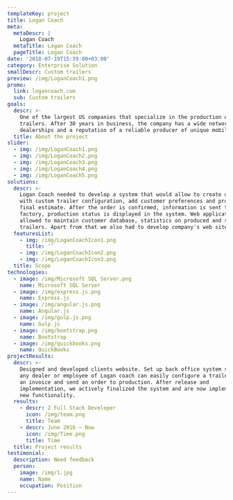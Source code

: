 ```yaml
---
templateKey: project
title: Logan Coach
meta:
  metaDescr: |
    Logan Coach
  metaTitle: Logan Coach
  pageTitle: Logan Coach
date: '2018-07-19T15:39:00+03:00'
category: Enterprise Solution
smallDescr: Custom trailers
preview: /img/LoganCoach1.png
promo:
  link: logancoach.com
  sub: Custom trailers
goals:
  descr: >-
    One of the largest US companies that specialize in the production of custom
    trailers. After 30 years in business, the company has a wide network of
    dealerships and a reputation of a reliable producer of unique mobile homes.
  title: About the project
slider:
  - img: /img/LoganCoach1.png
  - img: /img/LoganCoach2.png
  - img: /img/LoganCoach3.png
  - img: /img/LoganCoach4.png
  - img: /img/LoganCoach5.png
solutions:
  descr: >-
    Logan Coach needed to develop a system that would allow to create orders
    with custom trailer configuration, add customer preferences and provide
    final estimate. After the order is confirmed, information is sent to the
    factory, production status is displayed in the system. Web application also
    allowed to maintain customer database, statistics on produced and sold
    trailers. Apart from that we also had to develop company's web site.
  featuresList:
    - img: /img/LoganCoachIcon1.png
      title: ''
    - img: /img/LoganCoachIcon2.png
    - img: /img/LoganCoachIcon3.png
  title: Scope
technologies:
  - image: /img/Microsoft SQL Server.png
    name: Microsoft SQL Server
  - image: /img/express.js.png
    name: Express.js
  - image: /img/angular.js.png
    name: Angular.js
  - image: /img/gulp.js.png
    name: Gulp.js
  - image: /img/bootstrap.png
    name: Bootstrap
  - image: /img/quickbooks.png
    name: QuickBooks
projectResults:
  descr: >-
    Designed and developed clients website. Set up back office system so that
    any dealer or employee of Logan coach can easily configure a trailer, issue
    an invoice and send an order to production. After release and
    implementation, we actively finalized the system and are now implementing
    new functionality.
  results:
    - descr: 2 Full Stack Developer
      icon: /img/team.png
      title: Team
    - descr: June 2016 — Now
      icon: /img/Time.png
      title: Time
  title: Project results
testimonial:
  description: Need feedback
  person:
    image: /img/1.jpg
    name: Name
    occupation: Position
---
```


